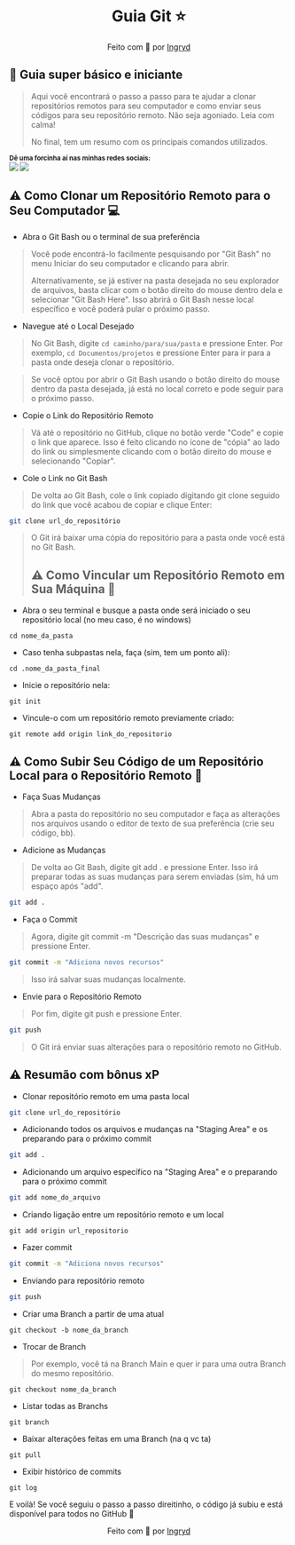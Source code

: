 <p align="center">
  
  <h1 align="center">Guia Git ⭐</h1>
  <p align="center">Feito com 💖 por <a href="https://github.com/ingrydk" target="_blank">Ingryd</a></p>
  </p>

## :dart: Guia super básico e iniciante

> Aqui você encontrará o passo a passo para te ajudar a clonar repositórios remotos para seu computador e como enviar seus códigos para seu repositório remoto. Não seja agoniado. Leia com calma!
> 
> No final, tem um resumo com os principais comandos utilizados.

<sub> <strong>Dê uma forcinha aí nas minhas redes sociais: </strong> <br>
[<img src = "https://img.shields.io/badge/GitHub-100000?style=for-the-badge&logo=github&logoColor=white">](https://github.com/ingrydk)
[<img src="https://img.shields.io/badge/linkedin-%230077B5.svg?&style=for-the-badge&logo=linkedin&logoColor=white" />](https://www.linkedin.com/in/ingrydk)
</sub>


## ⚠️ Como Clonar um Repositório Remoto para o Seu Computador 💻

- Abra o Git Bash ou o terminal de sua preferência
> Você pode encontrá-lo facilmente pesquisando por "Git Bash" no menu Iniciar do seu computador e clicando para abrir.
>
> Alternativamente, se já estiver na pasta desejada no seu explorador de arquivos, basta clicar com o botão direito do mouse dentro dela e selecionar "Git Bash Here". Isso abrirá o Git Bash nesse local específico e você poderá pular o próximo passo. 
- Navegue até o Local Desejado
>No Git Bash, digite ```cd caminho/para/sua/pasta``` e pressione Enter. Por exemplo, ```cd Documentos/projetos``` e pressione Enter para ir para a pasta onde deseja clonar o repositório. 

> Se você optou por abrir o Git Bash usando o botão direito do mouse dentro da pasta desejada, já está no local correto e pode seguir para o próximo passo.
- Copie o Link do Repositório Remoto
>Vá até o repositório no GitHub, clique no botão verde "Code" e copie o link que aparece. Isso é feito clicando no ícone de "cópia" ao lado do link ou simplesmente clicando com o botão direito do mouse e selecionando "Copiar". 

- Cole o Link no Git Bash
>De volta ao Git Bash, cole o link copiado digitando git clone seguido do link que você acabou de copiar e clique Enter:
```bash
git clone url_do_repositório
```
>O Git irá baixar uma cópia do repositório para a pasta onde você está no Git Bash.
>
>## ⚠️ Como Vincular um Repositório Remoto em Sua Máquina 🚀
- Abra o seu terminal e busque a pasta onde será iniciado o seu repositório local (no meu caso, é no windows)
```
cd nome_da_pasta
```
- Caso tenha subpastas nela, faça (sim, tem um ponto ali):
```
cd .nome_da_pasta_final
```
- Inicie o repositório nela:
```
git init
```
- Vincule-o com um repositório remoto previamente criado:
```
git remote add origin link_do_repositorio
```


## ⚠️ Como Subir Seu Código de um Repositório Local para o Repositório Remoto 🚀
- Faça Suas Mudanças
>Abra a pasta do repositório no seu computador e faça as alterações nos arquivos usando o editor de texto de sua preferência (crie seu código, bb). 

- Adicione as Mudanças
>De volta ao Git Bash, digite git add . e pressione Enter. Isso irá preparar todas as suas mudanças para serem enviadas (sim, há um espaço após "add".
```bash
git add .
```

- Faça o Commit
>Agora, digite git commit -m "Descrição das suas mudanças" e pressione Enter.
```bash
git commit -m "Adiciona novos recursos"
```
>Isso irá salvar suas mudanças localmente. 

- Envie para o Repositório Remoto
>Por fim, digite git push e pressione Enter.
```bash
git push
```
> O Git irá enviar suas alterações para o repositório remoto no GitHub.

## ⚠️ Resumão com bônus xP

- Clonar repositório remoto em uma pasta local
```bash
git clone url_do_repositório
```

- Adicionando todos os arquivos e mudanças na "Staging Area" e os preparando para o próximo commit
```bash
git add .
```

- Adicionando um arquivo específico na "Staging Area" e o preparando para o próximo commit
```bash
git add nome_do_arquivo
```

- Criando ligação entre um repositório remoto e um local
```
git add origin url_repositorio
```
- Fazer commit
```bash
git commit -m "Adiciona novos recursos"
```

- Enviando para repositório remoto
```bash
git push
```

- Criar uma Branch a partir de uma atual
```
git checkout -b nome_da_branch
```

- Trocar de Branch
> Por exemplo, você tá na Branch Main e quer ir para uma outra Branch do mesmo repositório.
```
git checkout nome_da_branch
```

- Listar todas as Branchs
```
git branch
```

- Baixar alterações feitas em uma Branch (na q vc ta)
```
git pull 
```

- Exibir histórico de commits
```
git log
```
 
E voilà! Se você seguiu o passo a passo direitinho, o código já subiu e está disponível para todos no GitHub 🎈
<p align="center">Feito com 💖 por <a href="https://github.com/ingrydk" target="_blank">Ingryd</a></p>
